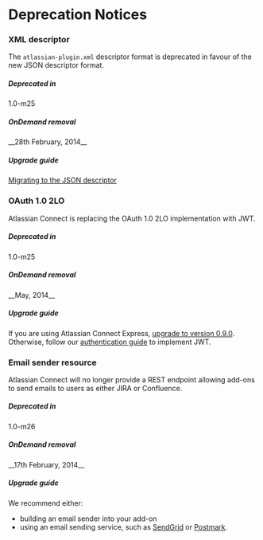 # Deprecation Notices

### XML descriptor

The `atlassian-plugin.xml` descriptor format is deprecated in favour of the new JSON descriptor format.

<div class="ac-deprecations">
<div class="aui-group">
    <div class="aui-item ac-property-key">
        <h5>Deprecated in</h5>
    </div>
    <div class="aui-item">
        <span class="aui-lozenge">1.0-m25</span>
    </div>
</div>
<div class="aui-group">
    <div class="aui-item ac-property-key">
        <h5>OnDemand removal</h5>
    </div>
    <div class="aui-item">
        __28th February, 2014__
    </div>
</div>
<div class="aui-group">
    <div class="aui-item ac-property-key">
        <h5>Upgrade guide</h5>
    </div>
    <div class="aui-item">
        <a href="../guides/migrating-from-xml-to-json-descriptor.html">Migrating to the JSON descriptor</a>
    </div>
</div>
</div>

### OAuth 1.0 2LO

Atlassian Connect is replacing the OAuth 1.0 2LO implementation with JWT.

<div class="ac-deprecations">
<div class="aui-group">
    <div class="aui-item ac-property-key">
        <h5>Deprecated in</h5>
    </div>
    <div class="aui-item">
        <span class="aui-lozenge">1.0-m25</span>
    </div>
</div>
<div class="aui-group">
    <div class="aui-item ac-property-key">
        <h5>OnDemand removal</h5>
    </div>
    <div class="aui-item">
        __May, 2014__
    </div>
</div>
<div class="aui-group">
    <div class="aui-item ac-property-key">
        <h5>Upgrade guide</h5>
    </div>
    <div class="aui-item">
        If you are using Atlassian Connect Express, <a href="../guides/upgrade-ace.html">upgrade to version 0.9.0</a>.<br>
        Otherwise, follow our <a href="./authentication.html">authentication guide</a> to implement JWT.
    </div>
</div>
</div>

### Email sender resource

Atlassian Connect will no longer provide a REST endpoint allowing add-ons to send emails to users as either JIRA or Confluence.

<div class="ac-deprecations">
<div class="aui-group">
    <div class="aui-item ac-property-key">
        <h5>Deprecated in</h5>
    </div>
    <div class="aui-item">
        <span class="aui-lozenge">1.0-m26</span>
    </div>
</div>
<div class="aui-group">
    <div class="aui-item ac-property-key">
        <h5>OnDemand removal</h5>
    </div>
    <div class="aui-item">
        __17th February, 2014__
    </div>
</div>
<div class="aui-group">
    <div class="aui-item ac-property-key">
        <h5>Upgrade guide</h5>
    </div>
    <div class="aui-item">
        We recommend either:
        <ul>
            <li>building an email sender into your add-on</li>
            <li>using an email sending service, such as <a href="https://devcenter.heroku.com/articles/sendgrid" target="_blank">SendGrid</a>
                or <a href="https://addons.heroku.com/postmark" target="_blank">Postmark</a>.</li>
        </ul>
    </div>
</div>
</div>
